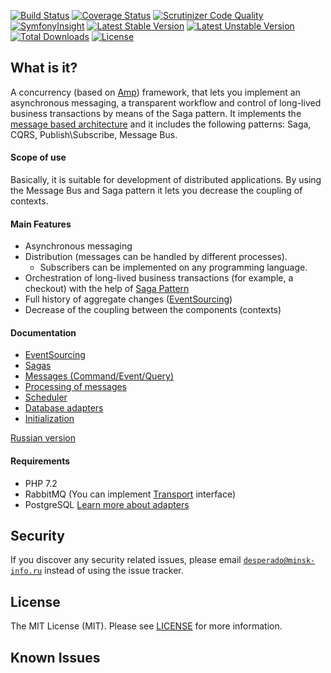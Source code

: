 [![Build Status](https://travis-ci.org/mmasiukevich/service-bus.svg?branch=master)](https://travis-ci.org/mmasiukevich/service-bus)
[![Coverage Status](https://coveralls.io/repos/github/mmasiukevich/service-bus/badge.svg?branch=master)](https://coveralls.io/github/mmasiukevich/service-bus?branch=master)
[![Scrutinizer Code Quality](https://scrutinizer-ci.com/g/mmasiukevich/service-bus/badges/quality-score.png?b=master)](https://scrutinizer-ci.com/g/mmasiukevich/service-bus/?branch=master)
[![SymfonyInsight](https://insight.symfony.com/projects/4c7edc8a-3dfc-432e-9749-35ecdfc927bb/mini.svg)](https://insight.symfony.com/projects/4c7edc8a-3dfc-432e-9749-35ecdfc927bb)
[![Latest Stable Version](https://poser.pugx.org/mmasiukevich/service-bus/v/stable)](https://packagist.org/packages/mmasiukevich/service-bus)
[![Latest Unstable Version](https://poser.pugx.org/mmasiukevich/service-bus/v/unstable)](https://packagist.org/packages/mmasiukevich/service-bus)
[![Total Downloads](https://poser.pugx.org/mmasiukevich/service-bus/downloads)](https://packagist.org/packages/mmasiukevich/service-bus)
[![License](https://poser.pugx.org/mmasiukevich/service-bus/license)](https://packagist.org/packages/mmasiukevich/service-bus)

## What is it?
A concurrency (based on [Amp](https://github.com/amphp)) framework, that lets you implement an asynchronous messaging, a transparent workflow and control of long-lived business transactions by means of the Saga pattern. It implements the [message based architecture](https://www.enterpriseintegrationpatterns.com/patterns/messaging/Messaging.html) and it includes the following patterns: Saga, CQRS, Publish\Subscribe, Message Bus.

#### Scope of use
Basically, it is suitable for development of distributed applications. By using the Message Bus and Saga pattern it lets you decrease the coupling of contexts.

#### Main Features
 - Asynchronous messaging
 - Distribution (messages can be handled by different processes).
   - Subscribers can be implemented on any programming language.
 - Orchestration of long-lived business transactions (for example, a checkout) with the help of [Saga Pattern](https://github.com/mmasiukevich/service-bus/blob/master/doc/sagas.md)
 - Full history of aggregate changes ([EventSourcing](https://github.com/mmasiukevich/service-bus/blob/master/doc/en_event_sourcing.md))
 - Decrease of the coupling between the components (contexts)

#### Documentation
- [EventSourcing](https://github.com/mmasiukevich/service-bus/blob/master/doc/en_event_sourcing.md)
- [Sagas](https://github.com/mmasiukevich/service-bus/blob/master/doc/en_sagas.md)
- [Messages (Command/Event/Query)](https://github.com/mmasiukevich/service-bus/blob/master/doc/en_messages.md)
- [Processing of messages](https://github.com/mmasiukevich/service-bus/blob/master/doc/en_message_handlers.md)
- [Scheduler](https://github.com/mmasiukevich/service-bus/blob/master/doc/en_scheduler.md)
- [Database adapters](https://github.com/mmasiukevich/service-bus/blob/master/doc/en_storages.md)
- [Initialization](https://github.com/mmasiukevich/service-bus/blob/master/doc/en_initialization.md)

[Russian version](https://github.com/mmasiukevich/service-bus/blob/master/doc/ru_readme.md)

#### Requirements
  - PHP 7.2
  - RabbitMQ (You can implement  [Transport](https://github.com/mmasiukevich/service-bus/blob/master/src/Infrastructure/Transport/Transport.php) interface)
  - PostgreSQL [Learn more about adapters](https://github.com/mmasiukevich/service-bus/blob/master/doc/en_storages.md)


## Security

If you discover any security related issues, please email [`desperado@minsk-info.ru`](mailto:desperado@minsk-info.ru) instead of using the issue tracker.

## License

The MIT License (MIT). Please see [LICENSE](LICENSE.md) for more information.

## Known Issues

